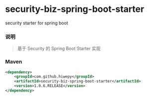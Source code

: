 # security-biz-spring-boot-starter
security starter for spring boot

### 说明


 > 基于 Security 的 Spring Boot Starter 实现


### Maven

``` xml
<dependency>
	<groupId>com.github.hiwepy</groupId>
	<artifactId>security-biz-spring-boot-starter</artifactId>
	<version>1.0.6.RELEASE</version>
</dependency>
```

